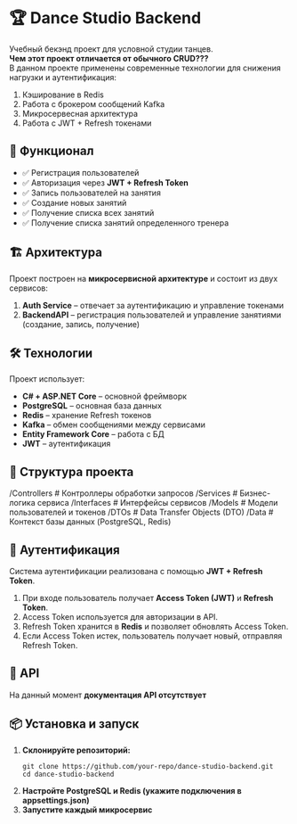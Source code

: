 # 🏆 Dance Studio Backend

Учебный бекэнд проект для условной студии танцев.  
**Чем этот проект отличается от обычного CRUD???**  
В данном проекте применены современные технологии для снижения нагрузки и аутентификация:
   1) Кэширование в Redis
   2) Работа с брокером сообщений Kafka
   3) Микросервесная архитектура
   4) Работа с JWT + Refresh токенами

## 🚀 Функционал

- ✅ Регистрация пользователей  
- ✅ Авторизация через **JWT + Refresh Token**  
- ✅ Запись пользователей на занятия  
- ✅ Создание новых занятий  
- ✅ Получение списка всех занятий  
- ✅ Получение списка занятий определенного тренера  

## 🏗 Архитектура  

Проект построен на **микросервисной архитектуре** и состоит из двух сервисов:  

1. **Auth Service** – отвечает за аутентификацию и управление токенами  
2. **BackendAPI** – регистрация пользователей и управление занятиями (создание, запись, получение)  

## 🛠 Технологии  

Проект использует:  

- **C# + ASP.NET Core** – основной фреймворк  
- **PostgreSQL** – основная база данных  
- **Redis** – хранение Refresh токенов  
- **Kafka** – обмен сообщениями между сервисами  
- **Entity Framework Core** – работа с БД  
- **JWT** – аутентификация  

## 📂 Структура проекта  

/Controllers # Контроллеры обработки запросов 
/Services # Бизнес-логика сервиса 
/Interfaces # Интерфейсы сервисов 
/Models # Модели пользователей и токенов 
/DTOs # Data Transfer Objects (DTO) 
/Data # Контекст базы данных (PostgreSQL, Redis)

## 🔑 Аутентификация  

Система аутентификации реализована с помощью **JWT + Refresh Token**.  

1. При входе пользователь получает **Access Token (JWT)** и **Refresh Token**.  
2. Access Token используется для авторизации в API.  
3. Refresh Token хранится в **Redis** и позволяет обновлять Access Token.  
4. Если Access Token истек, пользователь получает новый, отправляя Refresh Token.  

## 📡 API  

На данный момент **документация API отсутствует**

## 📦 Установка и запуск  

1. **Склонируйте репозиторий:**  
   ```
   git clone https://github.com/your-repo/dance-studio-backend.git
   cd dance-studio-backend
2. **Настройте PostgreSQL и Redis (укажите подключения в appsettings.json)**
3. **Запустите каждый микросервис**
